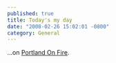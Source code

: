 ```yaml
---
published: true
title: Today's my day
date: "2008-02-26 15:02:01 -0800"
category: General
---
```


...on <a href="http://www.portlandonfire.com/bryanstearns/">Portland On Fire</a>.
